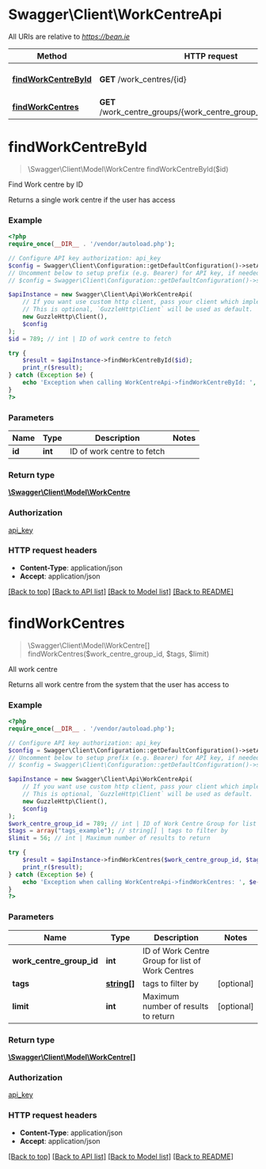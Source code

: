 # Swagger\Client\WorkCentreApi

All URIs are relative to *https://bean.ie*

Method | HTTP request | Description
------------- | ------------- | -------------
[**findWorkCentreById**](WorkCentreApi.md#findWorkCentreById) | **GET** /work_centres/{id} | Find Work centre by ID
[**findWorkCentres**](WorkCentreApi.md#findWorkCentres) | **GET** /work_centre_groups/{work_centre_group_id}/work_centres | All work centre


# **findWorkCentreById**
> \Swagger\Client\Model\WorkCentre findWorkCentreById($id)

Find Work centre by ID

Returns a single work centre if the user has access

### Example
```php
<?php
require_once(__DIR__ . '/vendor/autoload.php');

// Configure API key authorization: api_key
$config = Swagger\Client\Configuration::getDefaultConfiguration()->setApiKey('ApiKey', 'YOUR_API_KEY');
// Uncomment below to setup prefix (e.g. Bearer) for API key, if needed
// $config = Swagger\Client\Configuration::getDefaultConfiguration()->setApiKeyPrefix('ApiKey', 'Bearer');

$apiInstance = new Swagger\Client\Api\WorkCentreApi(
    // If you want use custom http client, pass your client which implements `GuzzleHttp\ClientInterface`.
    // This is optional, `GuzzleHttp\Client` will be used as default.
    new GuzzleHttp\Client(),
    $config
);
$id = 789; // int | ID of work centre to fetch

try {
    $result = $apiInstance->findWorkCentreById($id);
    print_r($result);
} catch (Exception $e) {
    echo 'Exception when calling WorkCentreApi->findWorkCentreById: ', $e->getMessage(), PHP_EOL;
}
?>
```

### Parameters

Name | Type | Description  | Notes
------------- | ------------- | ------------- | -------------
 **id** | **int**| ID of work centre to fetch |

### Return type

[**\Swagger\Client\Model\WorkCentre**](../Model/WorkCentre.md)

### Authorization

[api_key](../../README.md#api_key)

### HTTP request headers

 - **Content-Type**: application/json
 - **Accept**: application/json

[[Back to top]](#) [[Back to API list]](../../README.md#documentation-for-api-endpoints) [[Back to Model list]](../../README.md#documentation-for-models) [[Back to README]](../../README.md)

# **findWorkCentres**
> \Swagger\Client\Model\WorkCentre[] findWorkCentres($work_centre_group_id, $tags, $limit)

All work centre

Returns all work centre from the system that the user has access to

### Example
```php
<?php
require_once(__DIR__ . '/vendor/autoload.php');

// Configure API key authorization: api_key
$config = Swagger\Client\Configuration::getDefaultConfiguration()->setApiKey('ApiKey', 'YOUR_API_KEY');
// Uncomment below to setup prefix (e.g. Bearer) for API key, if needed
// $config = Swagger\Client\Configuration::getDefaultConfiguration()->setApiKeyPrefix('ApiKey', 'Bearer');

$apiInstance = new Swagger\Client\Api\WorkCentreApi(
    // If you want use custom http client, pass your client which implements `GuzzleHttp\ClientInterface`.
    // This is optional, `GuzzleHttp\Client` will be used as default.
    new GuzzleHttp\Client(),
    $config
);
$work_centre_group_id = 789; // int | ID of Work Centre Group for list of Work Centres
$tags = array("tags_example"); // string[] | tags to filter by
$limit = 56; // int | Maximum number of results to return

try {
    $result = $apiInstance->findWorkCentres($work_centre_group_id, $tags, $limit);
    print_r($result);
} catch (Exception $e) {
    echo 'Exception when calling WorkCentreApi->findWorkCentres: ', $e->getMessage(), PHP_EOL;
}
?>
```

### Parameters

Name | Type | Description  | Notes
------------- | ------------- | ------------- | -------------
 **work_centre_group_id** | **int**| ID of Work Centre Group for list of Work Centres |
 **tags** | [**string[]**](../Model/string.md)| tags to filter by | [optional]
 **limit** | **int**| Maximum number of results to return | [optional]

### Return type

[**\Swagger\Client\Model\WorkCentre[]**](../Model/WorkCentre.md)

### Authorization

[api_key](../../README.md#api_key)

### HTTP request headers

 - **Content-Type**: application/json
 - **Accept**: application/json

[[Back to top]](#) [[Back to API list]](../../README.md#documentation-for-api-endpoints) [[Back to Model list]](../../README.md#documentation-for-models) [[Back to README]](../../README.md)

